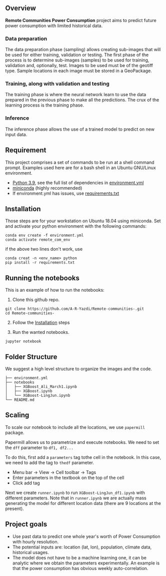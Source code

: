 ## **Overview**

**Remote Communities Power Consumption** project aims to predict future power consumption with limited historical data. 

### Data preparation
The data preparation phase (sampling) allows creating sub-images that will be used for either training, validation or testing.
The first phase of the process is to determine sub-images (samples) to be used for training, validation and, optionally, test.
Images to be used must be of the geotiff type.
Sample locations in each image must be stored in a GeoPackage.

[comment]: <> (> Note: A data analysis module can be found [here]&#40;./utils/data_analysis.py&#41; and the documentation in [`docs/README.md`]&#40;./docs/README.md&#41;. Useful for balancing training data.)

### Training, along with validation and testing
The training phase is where the neural network learn to use the data prepared in the previous phase to make all the predictions.
The crux of the learning process is the training phase.  

### Inference
The inference phase allows the use of a trained model to predict on new input data.

## **Requirement**
This project comprises a set of commands to be run at a shell command prompt.  Examples used here are for a bash shell in an Ubuntu GNU/Linux environment.

- [Python 3.9](https://www.python.org/downloads/release/python-390/), see the full list of dependencies in [environment.yml](environment.yml)
- [miniconda](https://docs.conda.io/en/latest/miniconda.html) (highly recommended)
- If environment.yml has issues, use [requirements.txt](requirements.txt)

## **Installation** 
Those steps are for your workstation on Ubuntu 18.04 using miniconda.
Set and activate your python environment with the following commands:  
```shell
conda env create -f environment.yml
conda activate remote_com_env
```
if the above two lines don't work, use 
```
conda creat -n <env_name> python
pip install -r requirements.txt
```
## **Running the notebooks**
This is an example of how to run the notebooks:

1. Clone this github repo.
```shell
git clone https://github.com/A-R-Yazdi/Remote-communities-.git
cd Remote-communities-
```

2. Follow the [Installation](#Installation) steps

3. Run the wanted notebooks.
```shell
jupyter notebook
```

## **Folder Structure**
We suggest a high level structure to organize the images and the code.
```
├── environment.yml
├── notebooks
│   ├── XGBoost_Ali_March1.ipynb
│   ├── XGBoost.ipynb
│   └── XGBoost-LingJun.ipynb
└── README.md
```

## Scaling

To scale our notebook to include all the locations, we use `papermill` package. 

Papermill allows us to parametrize and execute notebooks. We need to set the `dff` parameter to `df1, df2...`

To do this, first add a `parameters` tag tothe cell in the notebook. In this case, we need to add the tag to `thedf` parameter. 
- Menu bar -> View -> Cell toolbar -> Tags
- Enter parameters in the textbook on the top of the cell
- Click add tag

Next we create `runner.ipynb` to run `XGBoost-LingJun_df1.ipynb` with different parameters. Note that in `runner.ipynb` we are actually mass generating the model for different location data (there are 9 locations at the present).

## Project goals
- Use past data to predict one whole year's worth of Power Consumption with hourly resolution. 
- The potential inputs are: location (lat, lon), population, climate data, historical usages. 
- The model does not have to be a machine learning one, it can be analytic where we obtain the parameters experimentally. An example is that the power consumption has obvious weekly auto-correlation. 
